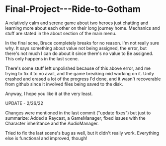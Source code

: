 # Final-Project---Ride-to-Gotham
A relatively calm and serene game about two heroes just chatting and learning more about each other on their long journey home.
Mechanics and stuff are stated in the about section of the main menu.

In the final scne, Bruce completely breaks for no reason. I'm not really sure why. It says something about value not being assigned, the error, but there's not much I can do about it since there's no value to Be assigned. This only happens in the last scene.

There's some stuff left unpolished because of this above error, and me trying to fix it to no avail, and the game breaking mid working on it. Unity crashed and erased a lot of the progress I'd done, and it wasn't recoverable from github since it involved files being saved to the disk.

Anyway, I hope you like it at the very least.

UPDATE - 2/26/22

Changes were mentioned in the last commit ("update fixes") but just to summarize: Added a Raycast, a GameManager, fixed issues with the Character inheritance and the AudioManager.

Tried to fix the last scene's bug as well, but it didn't really work. Everything else is functional and improved, though!

